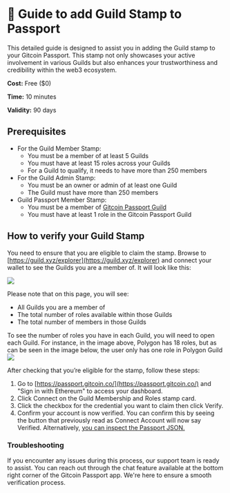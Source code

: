 # 🔌 Guide to add Guild Stamp  to Passport

This detailed guide is designed to assist you in adding the Guild stamp to your Gitcoin Passport. This stamp not only showcases your active involvement in various Guilds but also enhances your trustworthiness and credibility within the web3 ecosystem.

**Cost:** Free ($0)

**Time:** 10 minutes

**Validity:** 90 days&#x20;

## Prerequisites

* For the Guild Member Stamp:
  * You must be a member of at least 5 Guilds
  * You must have at least 15 roles across your Guilds
  * For a Guild to qualify, it needs to have more than 250 members
* For the Guild Admin Stamp:
  * You must be an owner or admin of at least one Guild
  * The Guild must have more than 250 members
* Guild Passport Member Stamp:
  * You must be a member of [Gitcoin Passport Guild](https://guild.xyz/gitcoinpassport)
  * You must have at least 1 role in the Gitcoin Passport Guild

## How to verify your Guild Stamp

You need to ensure that you are eligible to claim the stamp. Browse to [https://guild.xyz/explorer](https://guild.xyz/explorer) and connect your wallet to see the Guilds you are a member of. It will look like this:

![](https://lh7-us.googleusercontent.com/cJB\_RKN0URmps4FTrhOcbKeLedFu3xtCyBuklndYTs3yb9OoKqoD1P6xyGquKmVAeDB6McRViS9C11TXgMoY6P-90QvNimT9QQD7sx-ySUamS5ZQ5HfGxahNaE09aaNnaAPytfMa1uttQPCyBnsWtkY)

Please note that on this page, you will see:

* All Guilds you are a member of
* The total number of roles available within those Guilds
* The total number of members in those Guilds

To see the number of roles you have in each Guild, you will need to open each Guild. For instance, in the image above, Polygon has 18 roles, but as can be seen in the image below, the user only has one role in Polygon Guild\
![](https://lh7-us.googleusercontent.com/ExvCLmAVN250dTpU5xrAetRaKHYblL1\_YYrV71MTXjG-WtiBUbLvHRGRRANLEwrmt10gRt8UsPm6GfuVNuT31yfR2s2qcY0MxRzry1hhfNT0ZM9p6NJlfZclfGxFnYCeIMM83YrH12BpI2hExrZlzZQ)

After checking that you’re eligible for the stamp, follow these steps:

1. Go to [https://passport.gitcoin.co/](https://passport.gitcoin.co/) and "Sign in with Ethereum" to access your dashboard.
2. Click Connect on the Guild Membership and Roles stamp card.
3. Click the checkbox for the credential you want to claim then click Verify.
4. Confirm your account is now verified. You can confirm this by seeing the button that previously read as Connect Account will now say Verified. Alternatively, [you can inspect the Passport JSON.​](https://support.gitcoin.co/gitcoin-knowledge-base/gitcoin-passport/common-questions/how-to-access-your-passport-json)

### Troubleshooting

If you encounter any issues during this process, our support team is ready to assist. You can reach out through the chat feature available at the bottom right corner of the Gitcoin Passport app. We're here to ensure a smooth verification process.&#x20;
